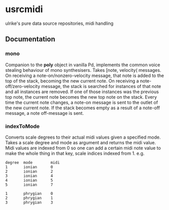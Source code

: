 # usrcmidi
ulrike's pure data source repositories, midi handling

## Documentation

### mono
Companion to the **poly** object in vanilla Pd, implements the common voice stealing behaviour of mono synthesisers.
Takes [note, velocity( messages. On receiving a note-on/nonzero-velocity message, that note is added to the top of the stack,
becoming the new current note. On receiving a note-off/zero-velocity message, the stack is searched for instances
of that note and all instances are removed. If one of those instances was the previous top note, the current note becomes
the new top note on the stack.
Every time the current note changes, a note-on message is sent to the outlet of the new current note.
If the stack becomes empty as a result of a note-off message, a note off-message is sent.

### indexToMode
Converts scale degrees to their actual midi values given a specified mode. Takes a scale degree and mode as argument and returns the midi value. Midi values are indexed from 0 so one can add a certain midi note value to make the whole thing in that key, scale indices indexed from 1.
e.g.
```
degree	mode        midi
1       ionian      0
2       ionian      2
3       ionian      4
4       ionian      5
5       ionian      7

1       phrygian    0
2       phrygian    1
3       phrygian    3
```